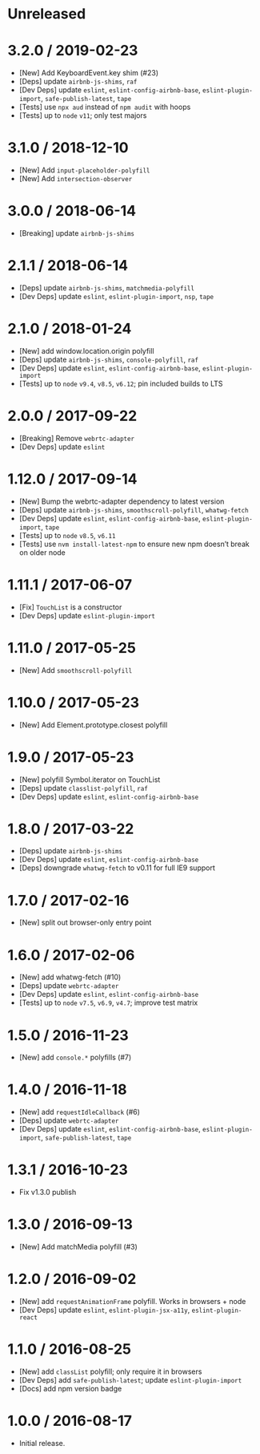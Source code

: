 Unreleased
=================

3.2.0 / 2019-02-23
==================
  * [New] Add KeyboardEvent.key shim (#23)
  * [Deps] update `airbnb-js-shims`, `raf`
  * [Dev Deps] update `eslint`, `eslint-config-airbnb-base`, `eslint-plugin-import`, `safe-publish-latest`, `tape`
  * [Tests] use `npx aud` instead of `npm audit` with hoops
  * [Tests] up to `node` `v11`; only test majors

3.1.0 / 2018-12-10
==================
  * [New] Add `input-placeholder-polyfill`
  * [New] Add `intersection-observer`

3.0.0 / 2018-06-14
=================
  * [Breaking] update `airbnb-js-shims`

2.1.1 / 2018-06-14
=================
  * [Deps] update `airbnb-js-shims`, `matchmedia-polyfill`
  * [Dev Deps] update `eslint`, `eslint-plugin-import`, `nsp`, `tape`

2.1.0 / 2018-01-24
=================
  * [New] add window.location.origin polyfill
  * [Deps] update `airbnb-js-shims`, `console-polyfill`, `raf`
  * [Dev Deps] update `eslint`, `eslint-config-airbnb-base`, `eslint-plugin-import`
  * [Tests] up to `node` `v9.4`, `v8.5`, `v6.12`; pin included builds to LTS

2.0.0 / 2017-09-22
=================
  * [Breaking] Remove `webrtc-adapter`
  * [Dev Deps] update `eslint`

1.12.0 / 2017-09-14
=================
  * [New] Bump the webrtc-adapter dependency to latest version
  * [Deps] update `airbnb-js-shims`, `smoothscroll-polyfill`, `whatwg-fetch`
  * [Dev Deps] update `eslint`, `eslint-config-airbnb-base`, `eslint-plugin-import`, `tape`
  * [Tests] up to `node` `v8.5`, `v6.11`
  * [Tests] use `nvm install-latest-npm` to ensure new npm doesn’t break on older node

1.11.1 / 2017-06-07
=================
  * [Fix] `TouchList` is a constructor
  * [Dev Deps] update `eslint-plugin-import`

1.11.0 / 2017-05-25
=================
  * [New] Add `smoothscroll-polyfill`

1.10.0 / 2017-05-23
=================
  * [New] Add Element.prototype.closest polyfill

1.9.0 / 2017-05-23
=================
  * [New] polyfill Symbol.iterator on TouchList
  * [Deps] update `classlist-polyfill`, `raf`
  * [Dev Deps] update `eslint`, `eslint-config-airbnb-base`

1.8.0 / 2017-03-22
=================
  * [Deps] update `airbnb-js-shims`
  * [Dev Deps] update `eslint`, `eslint-config-airbnb-base`
  * [Deps] downgrade `whatwg-fetch` to v0.11 for full IE9 support

1.7.0 / 2017-02-16
=================
  * [New] split out browser-only entry point

1.6.0 / 2017-02-06
=================
  * [New] add whatwg-fetch (#10)
  * [Deps] update `webrtc-adapter`
  * [Dev Deps] update `eslint`, `eslint-config-airbnb-base`
  * [Tests] up to `node` `v7.5`, `v6.9`, `v4.7`; improve test matrix

1.5.0 / 2016-11-23
=================
  * [New] add `console.*` polyfills (#7)

1.4.0 / 2016-11-18
=================
  * [New] add `requestIdleCallback` (#6)
  * [Deps] update `webrtc-adapter`
  * [Dev Deps] update `eslint`, `eslint-config-airbnb-base`, `eslint-plugin-import`, `safe-publish-latest`, `tape`

1.3.1 / 2016-10-23
=================
  * Fix v1.3.0 publish

1.3.0 / 2016-09-13
=================
  * [New] Add matchMedia polyfill (#3)

1.2.0 / 2016-09-02
=================
  * [New] add `requestAnimationFrame` polyfill. Works in browsers + node
  * [Dev Deps] update `eslint`, `eslint-plugin-jsx-a11y`, `eslint-plugin-react`

1.1.0 / 2016-08-25
=================
  * [New] add `classList` polyfill; only require it in browsers
  * [Dev Deps] add `safe-publish-latest`; update `eslint-plugin-import`
  * [Docs] add npm version badge

1.0.0 / 2016-08-17
=================
  * Initial release.
